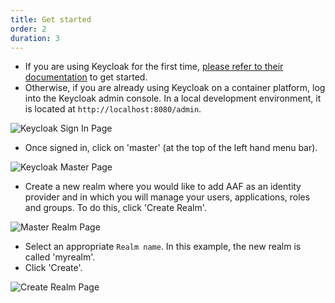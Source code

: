```yaml
---
title: Get started
order: 2
duration: 3
---
```


* If you are using Keycloak for the first time, [please refer to their documentation](https://www.keycloak.org/documentation) to get started.
* Otherwise, if you are already using Keycloak on a container platform, log into the Keycloak admin console. In a local development environment, it is located at `http://localhost:8080/admin`.

![Keycloak Sign In Page](/assets/images/connect-with-keycloak/keycloak-signin-page.png)

* Once signed in, click on 'master' (at the top of the left hand menu bar).

![Keycloak Master Page](/assets/images/connect-with-keycloak/keycloak-highlight-master.png)

* Create a new realm where you would like to add AAF as an identity provider and in which you will manage your users, applications, roles and groups. To do this, click 'Create Realm'.

![Master Realm Page](/assets/images/connect-with-keycloak/keycloak-master-realm-page.png)

* Select an appropriate `Realm name`. In this example, the new realm is called 'myrealm'.
* Click 'Create'.

![Create Realm Page](/assets/images/connect-with-keycloak/keycloak-create-realm.png)
